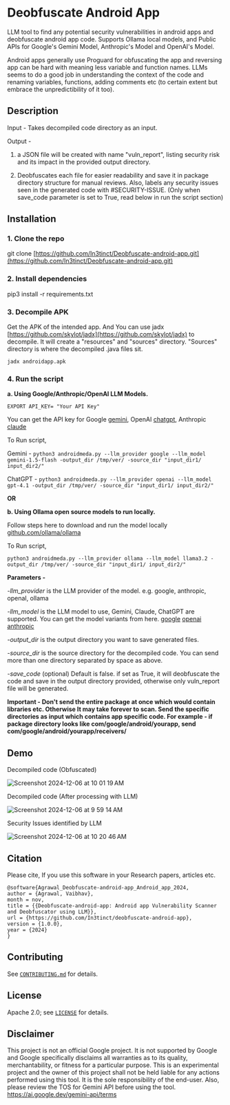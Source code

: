 # Deobfuscate Android App

LLM tool to find any potential security vulnerabilities in android apps and deobfuscate android app code. Supports Ollama local models, and Public APIs for Google's Gemini Model, Anthropic's Model and OpenAI's Model.

Android apps generally use Proguard for obfuscating the app and reversing app can be hard with meaning less variable and function names. LLMs seems to do a good job in understanding the context of the code and renaming variables, functions, adding comments etc (to certain extent but embrace the unpredictibility of it too).

## Description

Input - Takes decompiled code directory as an input.

Output -

1) a JSON file will be created with name "vuln_report", listing security risk and its impact in the provided output directory.

2) Deobfuscates each file for easier readability and save it in package directory structure for manual reviews. Also, labels any security issues seen in the generated code with #SECURITY-ISSUE. (Only when save_code parameter is set to True, read below in run the script section)

## Installation

### 1. Clone the repo

git clone [https://github.com/In3tinct/Deobfuscate-android-app.git](https://github.com/In3tinct/Deobfuscate-android-app.git)

### 2. Install dependencies 

pip3 install -r requirements.txt

### 3. Decompile APK

Get the APK of the intended app. And You can use jadx [https://github.com/skylot/jadx](https://github.com/skylot/jadx) to decompile.
It will create a "resources" and "sources" directory. "Sources" directory is where the decompiled .java files sit.

`jadx androidapp.apk`

### 4. Run the script 

**a. Using Google/Anthropic/OpenAI LLM Models.**

`EXPORT API_KEY= "Your API Key"`

You can get the API key for Google [gemini](https://ai.google.dev/), OpenAI [chatgpt](https://platform.openai.com/settings/organization/api-keys), Anthropic [claude](https://console.anthropic.com/settings/keys)

To Run script, 

Gemini - `python3 androidmeda.py --llm_provider google --llm_model gemini-1.5-flash -output_dir /tmp/ver/ -source_dir "input_dir1/ input_dir2/"`

ChatGPT - `python3 androidmeda.py --llm_provider openai --llm_model gpt-4.1 -output_dir /tmp/ver/ -source_dir "input_dir1/ input_dir2/"`

**OR**

**b. Using Ollama open source models to run locally.**

Follow steps here to download and run the model locally [github.com/ollama/ollama](https://github.com/ollama/ollama) 

To Run script, 

`python3 androidmeda.py --llm_provider ollama --llm_model llama3.2 -output_dir /tmp/ver/ -source_dir "input_dir1/ input_dir2/"`

**Parameters -** 

*-llm_provider* is the LLM provider of the model. e.g. google, anthropic, openaI, ollama 

*-llm_model* is the LLM model to use, Gemini, Claude, ChatGPT are supported. You can get the model variants from here. 
[google](https://ai.google.dev/gemini-api/docs/models/gemini#model-variations)
[openai](https://docs.anthropic.com/en/docs/about-claude/models/overview#model-names)
[anthropic](https://platform.openai.com/docs/models/)

*-output_dir* is the output directory you want to save generated files.

*-source_dir* is the source directory for the decompiled code. You can send more than one directory separated by space as above.

*-save_code* (optional) Default is false. if set as True, it will deobfuscate the code and save in the output directory provided, otherwise only vuln_report file will be generated.

**Important - Don't send the entire package at once which would contain libraries etc. Otherwise It may take forever to scan. Send the specific directories as input which contains app specific code. For example - if package directory looks like com/google/android/yourapp, send com/google/android/yourapp/receivers/**

## Demo

Decompiled code (Obfuscated)

![Screenshot 2024-12-06 at 10 01 19 AM](https://github.com/user-attachments/assets/37cd1454-6187-4027-8b34-1546fc9921b9)

Decompiled code (After processing with LLM)

![Screenshot 2024-12-06 at 9 59 14 AM](https://github.com/user-attachments/assets/a9c8d34d-3a24-4f64-819a-b908a8dc815f)

Security Issues identified by LLM

![Screenshot 2024-12-06 at 10 20 46 AM](https://github.com/user-attachments/assets/bba67dd9-69e8-4323-b696-203a232a33cd)

## Citation
Please cite, If you use this software in your Research papers, articles etc.

```
@software{Agrawal_Deobfuscate-android-app_Android_app_2024,
author = {Agrawal, Vaibhav},
month = nov,
title = {{Deobfuscate-android-app: Android app Vulnerability Scanner and Deobfuscator using LLM}},
url = {https://github.com/In3tinct/deobfuscate-android-app},
version = {1.0.0},
year = {2024}
}
```

## Contributing

See [`CONTRIBUTING.md`](docs/CONTRIBUTING.md) for details.

## License

Apache 2.0; see [`LICENSE`](LICENSE) for details.

## Disclaimer

This project is not an official Google project. It is not supported by
Google and Google specifically disclaims all warranties as to its quality,
merchantability, or fitness for a particular purpose. 
This is an experimental project and the owner of this project shall not be held liable for any actions performed using this tool. It is the sole responsibility of the end-user.
Also, please review the TOS for Gemini API before using the tool. https://ai.google.dev/gemini-api/terms
